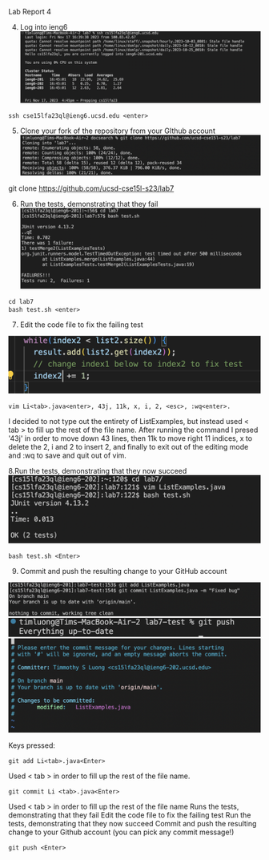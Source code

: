 Lab Report 4


4. Log into ieng6
![image](screen1.png)

~~~
ssh cse15lfa23ql@ieng6.ucsd.edu <enter>
~~~
5. Clone your fork of the repository from your GIthub account
![image](screen2.png)

git clone https://github.com/ucsd-cse15l-s23/lab7 <enter>


6. Run the tests, demonstrating that they fail
![image](screen3.png)

~~~
cd lab7
bash test.sh <enter>
~~~

7. Edit the code file to fix the failing test
   
  ![image](screen4.png)
  
~~~
vim Li<tab>.java<enter>, 43j, 11k, x, i, 2, <esc>, :wq<enter>.
~~~
I decided to not type out the entirety of ListExamples, but instead  used < tab > to fill up the rest of the file name. After running the command I presed '43j' in order to move down 43 lines, then 11k to move right 11 indices, x to delete the 2, i and 2 to insert 2, and finally <esc> to exit out of the editing mode and :wq to save and quit out of vim.

8.Run the tests, demonstrating that they now succeed
 ![image](screen6.png)

 ~~~
bash test.sh <Enter>
~~~

9. Commit and push the resulting change to your GitHub account



![image](ss23.png)
![image](ss25.png)
![image](screen7.png)
 
 Keys pressed:
~~~
git add Li<tab>.java<Enter>
~~~

Used < tab > in order to fill up the rest of the file name. 

~~~
git commit Li <tab>.java<Enter>
~~~

Used < tab > in order to fill up the rest of the file name 
Runs the tests, demonstrating that they fail Edit the code file to fix the failing test Run the tests, demonstrating that they now succeed Commit and push the resulting change to your Github account (you can pick any commit message!)

~~~
git push <Enter>
~~~
